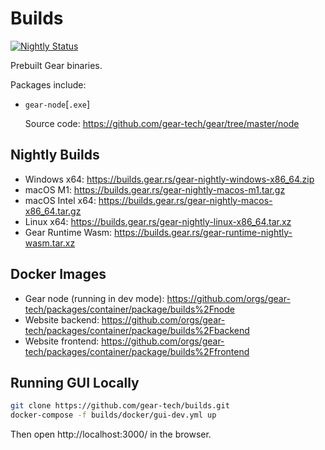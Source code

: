 # Builds

[![Nightly Status](https://github.com/gear-tech/builds/workflows/Nightly/badge.svg)](https://github.com/gear-tech/builds/actions/workflows/nightly.yml?query=branch%3Amaster)

Prebuilt Gear binaries.

Packages include:

- `gear-node`[`.exe`]

  Source code: https://github.com/gear-tech/gear/tree/master/node

## Nightly Builds

- Windows x64: https://builds.gear.rs/gear-nightly-windows-x86_64.zip
- macOS M1: https://builds.gear.rs/gear-nightly-macos-m1.tar.gz
- macOS Intel x64: https://builds.gear.rs/gear-nightly-macos-x86_64.tar.gz
- Linux x64: https://builds.gear.rs/gear-nightly-linux-x86_64.tar.xz
- Gear Runtime Wasm: https://builds.gear.rs/gear-runtime-nightly-wasm.tar.xz

## Docker Images

- Gear node (running in dev mode): https://github.com/orgs/gear-tech/packages/container/package/builds%2Fnode
- Website backend: https://github.com/orgs/gear-tech/packages/container/package/builds%2Fbackend
- Website frontend: https://github.com/orgs/gear-tech/packages/container/package/builds%2Ffrontend

## Running GUI Locally

```bash
git clone https://github.com/gear-tech/builds.git
docker-compose -f builds/docker/gui-dev.yml up
```

Then open http://localhost:3000/ in the browser.
